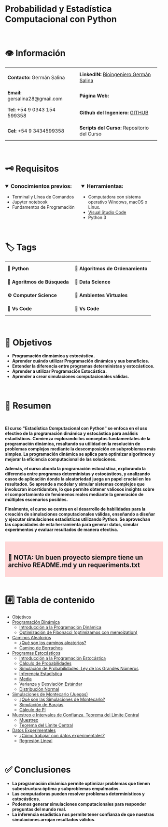 # Probabilidad y Estadística Computacional con Python

<br>
<h1>
👁 Información
</h1>
<table style="border-collapse: collapse;">
  <tr>
    <td style="border: none; padding: 8px; text-align: left;"><strong>Contacto:</strong> Germán Salina</td>
    <td style="border: none; padding: 12px; text-align: left;"><strong>LinkedIN:</strong> <a href="https://www.linkedin.com/in/german-salina-bioingeniero-despachante-de-aduanas/">Bioingeniero Germán Salina</a></td>
  </tr>
  <tr>
    <td style="border: none; padding: 8px; text-align: left;"><strong>Email:</strong> gersalina28@gmail.com</td>
    <td style="border: none; padding: 12px; text-align: left;"><strong>Página Web:</strong></td>
  </tr>
  <tr>
    <td style="border: none; padding: 8px; text-align: left;"><strong>Tel:</strong> +54 9 0343 154 599358</td>
    <td style="border: none; padding: 12px; text-align: left;"><strong>Github del Ingeniero:</strong> <a href="https://github.com/Gersa28">GITHUB</a></td>
  </tr>
  <tr>
    <td style="border: none; padding: 8px; text-align: left;"><strong>Cel:</strong> +54 9 3434599358</td>
    <td style="border: none; padding: 12px; text-align: left;"><strong>Scripts del Curso:</strong> Repositorio del Curso</td>
  </tr>
</table>

<br>
<h1 class="block-color-gray_background">
🗝 Requisitos
</h1>
<div style="display: flex; justify-content: space-between;">
    <div style="width: 50%;">
        <details open="">
            <summary style="font-weight: 600; font-size: 1.25em; line-height: 1.3; margin: 0;">
                <strong>Conocimientos previos:</strong>
            </summary>
            <div class="indented">
                <ul class="bulleted-list">
                    <li style="list-style-type: disc;">Terminal y Línea de Comandos</li>
                    <li style="list-style-type: disc;">Jupyter notebook</li>
                  <li style="list-style-type: disc;">Fundamentos de Programación</li>
                </ul>
            </div>
        </details>
    </div>
    <div style="width: 50%;">
        <details open="">
            <summary style="font-weight: 600; font-size: 1.25em; line-height: 1.3; margin: 0;">
                <strong>Herramientas:</strong>
            </summary>
            <div class="indented">
                <ul class="bulleted-list">
                    <li style="list-style-type: disc;">Computadora con sistema operativo Windows, macOS o Linux.</li>
                    <li style="list-style-type: disc;"><a href="https://code.visualstudio.com/">Visual Studio Code</a></li>
                    <li style="list-style-type: disc;">Python 3</li>
                </ul>
            </div>
        </details>
    </div>
</div>

<br>
<h1>🏷️ Tags
</h1>
<table style="border-collapse: collapse;">
  <tr>
    <td style="border: none; padding: 8px; text-align: left;"><strong>🐍 Python</strong></td>
    <td style="border: none; padding: 12px; text-align: left;"><strong>🐍 Algoritmos de Ordenamiento</strong></td>
  </tr>
  <tr>
    <td style="border: none; padding: 8px; text-align: left;"><strong>🐍 Agoritmos de Búsqueda</strong></td>
    <td style="border: none; padding: 12px; text-align: left;"><strong>🐍 Data Science</strong></td>
  </tr>
  <tr>
    <td style="border: none; padding: 8px; text-align: left;"><strong>⚙ Computer Science</strong></td>
    <td style="border: none; padding: 12px; text-align: left;"><strong>🐍 Ambientes Virtuales</strong></td>
  </tr>
  <tr>
    <td style="border: none; padding: 8px; text-align: left;"><strong>🐍 Vs Code</strong></td>
    <td style="border: none; padding: 12px; text-align: left;"><strong>🐍 Vs Code</strong></td>
  </tr>
</table>

<br>
<h1>
🎯 Objetivos
</h1>

- **Programación dinmámica y estocástica.**
- **Aprender cuándo utilizar Programación dinámica y sus beneficios.**
- **Entender la diferencia entre programas deterministas y estocásticos.**
- **Aprender a utilizar Programación Estocástica.**
- **Aprender a crear simulaciones computacionales válidas.**

<br>
<h1>
📜 Resumen
</h1>
<br>

**El curso "Estadística Computacional con Python" se enfoca en el uso efectivo de la programación dinámica y estocástica para análisis estadísticos. Comienza explorando los conceptos fundamentales de la programación dinámica, resaltando su utilidad en la resolución de problemas complejos mediante la descomposición en subproblemas más simples. La programación dinámica se aplica para optimizar algoritmos y mejorar la eficiencia computacional de las soluciones.**

**Además, el curso aborda la programación estocástica, explorando la diferencia entre programas deterministas y estocásticos, y analizando casos de aplicación donde la aleatoriedad juega un papel crucial en los resultados. Se aprende a modelar y simular sistemas complejos que involucran incertidumbre, lo que permite obtener valiosos insights sobre el comportamiento de fenómenos reales mediante la generación de múltiples escenarios posibles.**

**Finalmente, el curso se centra en el desarrollo de habilidades para la creación de simulaciones computacionales válidas, enseñando a diseñar y ejecutar simulaciones estadísticas utilizando Python. Se aprovechan las capacidades de esta herramienta para generar datos, simular experimentos y evaluar resultados de manera efectiva.**

<br>
<div>
    <div style="width: 100%; background-color: #FFD6D6; padding: 10px;">
        <strong>
            <h2>
            🚨 NOTA: Un buen proyecto siempre tiene un archivo README.md y un requeriments.txt
            </h2>
        </strong>
    </div>
</div>

<br>
<h1>
#️⃣ Tabla de contenido
</h1>

- [Objetivos](https://www.notion.so/Probabilidad-y-Estad-stica-Computacional-con-Python-8b346dee397041d79e75983f6a9ad978?pvs=21)
- [Programación Dinámica](https://www.notion.so/Probabilidad-y-Estad-stica-Computacional-con-Python-8b346dee397041d79e75983f6a9ad978?pvs=21)
    - [Introducción a la Programación Dinámica](https://www.notion.so/Probabilidad-y-Estad-stica-Computacional-con-Python-8b346dee397041d79e75983f6a9ad978?pvs=21)
    - [Optimización de Fibonacci (optimizamos con memoization)](https://www.notion.so/Probabilidad-y-Estad-stica-Computacional-con-Python-8b346dee397041d79e75983f6a9ad978?pvs=21)
- [Caminos Aleatorios](https://www.notion.so/Probabilidad-y-Estad-stica-Computacional-con-Python-8b346dee397041d79e75983f6a9ad978?pvs=21)
    - [¿Qué son los caminos aleatorios?](https://www.notion.so/Probabilidad-y-Estad-stica-Computacional-con-Python-8b346dee397041d79e75983f6a9ad978?pvs=21)
    - [Camino de Borrachos](https://www.notion.so/Probabilidad-y-Estad-stica-Computacional-con-Python-8b346dee397041d79e75983f6a9ad978?pvs=21)
- [Programas Estocásticos](https://www.notion.so/Probabilidad-y-Estad-stica-Computacional-con-Python-8b346dee397041d79e75983f6a9ad978?pvs=21)
    - [Introducción a la Programación Estocástica](https://www.notion.so/Probabilidad-y-Estad-stica-Computacional-con-Python-8b346dee397041d79e75983f6a9ad978?pvs=21)
    - [Cálculo de Probabilidades](https://www.notion.so/Probabilidad-y-Estad-stica-Computacional-con-Python-8b346dee397041d79e75983f6a9ad978?pvs=21)
    - [Simulación de Probabilidades: Ley de los Grandes Números](https://www.notion.so/Probabilidad-y-Estad-stica-Computacional-con-Python-8b346dee397041d79e75983f6a9ad978?pvs=21)
    - [Inferencia Estadística](https://www.notion.so/Probabilidad-y-Estad-stica-Computacional-con-Python-8b346dee397041d79e75983f6a9ad978?pvs=21)
    - [Media](https://www.notion.so/Probabilidad-y-Estad-stica-Computacional-con-Python-8b346dee397041d79e75983f6a9ad978?pvs=21)
    - [Varianza y Desviación Estándar](https://www.notion.so/Probabilidad-y-Estad-stica-Computacional-con-Python-8b346dee397041d79e75983f6a9ad978?pvs=21)
    - [Distribución Normal](https://www.notion.so/Probabilidad-y-Estad-stica-Computacional-con-Python-8b346dee397041d79e75983f6a9ad978?pvs=21)
- [Simulaciones de Montecarlo (Juegos)](https://www.notion.so/Probabilidad-y-Estad-stica-Computacional-con-Python-8b346dee397041d79e75983f6a9ad978?pvs=21)
    - [¿Qué son las Simulaciones de Montecarlo?](https://www.notion.so/Probabilidad-y-Estad-stica-Computacional-con-Python-8b346dee397041d79e75983f6a9ad978?pvs=21)
    - [Simulación de Barajas](https://www.notion.so/Probabilidad-y-Estad-stica-Computacional-con-Python-8b346dee397041d79e75983f6a9ad978?pvs=21)
    - [Cálculo de PI](https://www.notion.so/Probabilidad-y-Estad-stica-Computacional-con-Python-8b346dee397041d79e75983f6a9ad978?pvs=21)
- [Muestreo e Intervalos de Confianza. Teorema del Límite Central](https://www.notion.so/Probabilidad-y-Estad-stica-Computacional-con-Python-8b346dee397041d79e75983f6a9ad978?pvs=21)
    - [Muestreo](https://www.notion.so/Probabilidad-y-Estad-stica-Computacional-con-Python-8b346dee397041d79e75983f6a9ad978?pvs=21)
    - [Teorema del Límite Central](https://www.notion.so/Probabilidad-y-Estad-stica-Computacional-con-Python-8b346dee397041d79e75983f6a9ad978?pvs=21)
- [Datos Experimentales](https://www.notion.so/Probabilidad-y-Estad-stica-Computacional-con-Python-8b346dee397041d79e75983f6a9ad978?pvs=21)
    - [¿Cómo trabajar con datos experimentales?](https://www.notion.so/Probabilidad-y-Estad-stica-Computacional-con-Python-8b346dee397041d79e75983f6a9ad978?pvs=21)
    - [Regresión Lineal](https://www.notion.so/german-salina/Probabilidad-y-Estad-stica-Computacional-con-Python-8b346dee397041d79e75983f6a9ad978#38cac3eb8a1b464aa5645ae5764da886)

<br>
<h1>
✅ Conclusiones
</h1>

- **La programación dinámica permite optimizar problemas que tienen subestructura óptima y subproblemas empalmados.**
- **Las computadoras pueden resolver problemas determinísticos y estocásticos.**
- **Podemos generar simulaciones computacionales para responder preguntas del mundo real.**
- **La inferencia esadística nos permite tener confianza de que nuestras simulaciones arrojan resultados válidos.**
